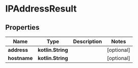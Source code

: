 
# IPAddressResult

## Properties
Name | Type | Description | Notes
------------ | ------------- | ------------- | -------------
**address** | **kotlin.String** |  |  [optional]
**hostname** | **kotlin.String** |  |  [optional]



